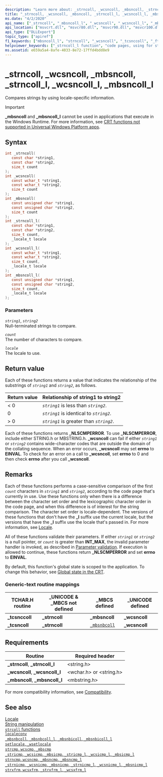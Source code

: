 ```yaml
---
description: "Learn more about: _strncoll, _wcsncoll, _mbsncoll, _strncoll_l, _wcsncoll_l, _mbsncoll_l"
title: "_strncoll, _wcsncoll, _mbsncoll, _strncoll_l, _wcsncoll_l, _mbsncoll_l"
ms.date: "4/2/2020"
api_name: ["_strncoll", "_mbsncoll_l", "_wcsncoll", "_wcsncoll_l", "_mbsncoll", "_strncoll_l", "_o__mbsncoll", "_o__mbsncoll_l", "_o__strncoll", "_o__strncoll_l", "_o__wcsncoll", "_o__wcsncoll_l"]
api_location: ["msvcrt.dll", "msvcr80.dll", "msvcr90.dll", "msvcr100.dll", "msvcr100_clr0400.dll", "msvcr110.dll", "msvcr110_clr0400.dll", "msvcr120.dll", "msvcr120_clr0400.dll", "ucrtbase.dll", "api-ms-win-crt-multibyte-l1-1-0.dll", "api-ms-win-crt-string-l1-1-0.dll", "api-ms-win-crt-private-l1-1-0.dll"]
api_type: ["DLLExport"]
topic_type: ["apiref"]
f1_keywords: ["mbsncoll_l", "strncoll", "_wcsncoll", "_tcsnccoll", "_ftcsnccoll", "wcsncoll", "_mbsncoll", "wcsncoll_l", "strncoll_l", "_ftcsncoll", "_strncoll", "_tcsncoll", "mbsncoll"]
helpviewer_keywords: ["_strncoll_l function", "code pages, using for string comparisons", "_strncoll function", "_mbsncoll function", "ftcsncoll function", "strncoll function", "_ftcsncoll function", "strncoll_l function", "wcsncoll function", "mbsncoll function", "_tcsncoll function", "_tcsnccoll function", "wcsncoll_l function", "tcsnccoll function", "mbsncoll_l function", "_mbsncoll_l function", "tcsncoll function", "_wcsncoll function", "strings [C++], comparing by code page", "_ftcsnccoll function", "ftcsnccoll function", "_wcsncoll_l function"]
ms.assetid: e659a5a4-8afe-4033-8e72-17ffd4bdd8e9
---
```

# _strncoll, _wcsncoll, _mbsncoll, _strncoll_l, _wcsncoll_l, _mbsncoll_l

Compares strings by using locale-specific information.

> [!IMPORTANT]
> **_mbsncoll** and **_mbsncoll_l** cannot be used in applications that execute in the Windows Runtime. For more information, see [CRT functions not supported in Universal Windows Platform apps](../../cppcx/crt-functions-not-supported-in-universal-windows-platform-apps.md).

## Syntax

```C
int _strncoll(
   const char *string1,
   const char *string2,
   size_t count
);
int _wcsncoll(
   const wchar_t *string1,
   const wchar_t *string2,
   size_t count
);
int _mbsncoll(
   const unsigned char *string1,
   const unsigned char *string2,
   size_t count
);
int _strncoll_l(
   const char *string1,
   const char *string2,
   size_t count,
   _locale_t locale
);
int _wcsncoll_l(
   const wchar_t *string1,
   const wchar_t *string2,
   size_t count,
   _locale_t locale
);
int _mbsncoll_l(
   const unsigned char *string1,
   const unsigned char *string2,
   size_t count,
   _locale_t locale
);
```

### Parameters

*`string1`*, *`string2`*\
Null-terminated strings to compare.

*`count`*\
The number of characters to compare.

*`locale`*\
The locale to use.

## Return value

Each of these functions returns a value that indicates the relationship of the substrings of *`string1`* and *`string2`*, as follows.

|Return value|Relationship of string1 to string2|
|------------------|----------------------------------------|
|< 0|*`string1`* is less than *`string2`*.|
|0|*`string1`* is identical to *`string2`*.|
|> 0|*`string1`* is greater than *`string2`*.|

Each of these functions returns **_NLSCMPERROR**. To use **_NLSCMPERROR**, include either STRING.h or MBSTRING.h. **_wcsncoll** can fail if either *`string1`* or *`string2`* contains wide-character codes that are outside the domain of the collating sequence. When an error occurs, **_wcsncoll** may set **errno** to **EINVAL**. To check for an error on a call to **_wcsncoll**, set **errno** to 0 and then check **errno** after you call **_wcsncoll**.

## Remarks

Each of these functions performs a case-sensitive comparison of the first *`count`* characters in *`string1`* and *`string2`*, according to the code page that's currently in use. Use these functions only when there is a difference between the character set order and the lexicographic character order in the code page, and when this difference is of interest for the string comparison. The character set order is locale-dependent. The versions of these functions that don't have the **_l** suffix use the current locale, but the versions that have the **_l** suffix use the locale that's passed in. For more information, see [Locale](../locale.md).

All of these functions validate their parameters. If either *`string1`* or *`string2`* is a null pointer, or *`count`* is greater than **INT_MAX**, the invalid parameter handler is invoked, as described in [Parameter validation](../parameter-validation.md). If execution is allowed to continue, these functions return **_NLSCMPERROR** and set **errno** to **EINVAL**.

By default, this function's global state is scoped to the application. To change this behavior, see [Global state in the CRT](../global-state.md).

### Generic-text routine mappings

|TCHAR.H routine|_UNICODE & _MBCS not defined|_MBCS defined|_UNICODE defined|
|---------------------|------------------------------------|--------------------|-----------------------|
|**_tcsnccoll**|**_strncoll**|**_mbsncoll**|**_wcsncoll**|
|**_tcsncoll**|**_strncoll**|[`_mbsnbcoll`](mbsnbcoll-mbsnbcoll-l-mbsnbicoll-mbsnbicoll-l.md)|**_wcsncoll**|

## Requirements

|Routine|Required header|
|-------------|---------------------|
|**_strncoll**, **_strncoll_l**|\<string.h>|
|**_wcsncoll**, **_wcsncoll_l**|\<wchar.h> or \<string.h>|
|**_mbsncoll**, **_mbsncoll_l**|\<mbstring.h>|

For more compatibility information, see [Compatibility](../compatibility.md).

## See also

[Locale](../locale.md)\
[String manipulation](../string-manipulation-crt.md)\
[`strcoll` functions](../strcoll-functions.md)\
[`localeconv`](localeconv.md)\
[`_mbsnbcoll`, `_mbsnbcoll_l`, `_mbsnbicoll`, `_mbsnbicoll_l`](mbsnbcoll-mbsnbcoll-l-mbsnbicoll-mbsnbicoll-l.md)\
[`setlocale`, `_wsetlocale`](setlocale-wsetlocale.md)\
[`strcmp`, `wcscmp`, `_mbscmp`](strcmp-wcscmp-mbscmp.md)\
[`_stricmp`, `_wcsicmp`, `_mbsicmp`, `_stricmp_l`, `_wcsicmp_l`, `_mbsicmp_l`](stricmp-wcsicmp-mbsicmp-stricmp-l-wcsicmp-l-mbsicmp-l.md)\
[`strncmp`, `wcsncmp`, `_mbsncmp`, `_mbsncmp_l`](strncmp-wcsncmp-mbsncmp-mbsncmp-l.md)\
[`_strnicmp`, `_wcsnicmp`, `_mbsnicmp`, `_strnicmp_l`, `_wcsnicmp_l`, `_mbsnicmp_l`](strnicmp-wcsnicmp-mbsnicmp-strnicmp-l-wcsnicmp-l-mbsnicmp-l.md)\
[`strxfrm`, `wcsxfrm`, `_strxfrm_l`, `_wcsxfrm_l`](strxfrm-wcsxfrm-strxfrm-l-wcsxfrm-l.md)
